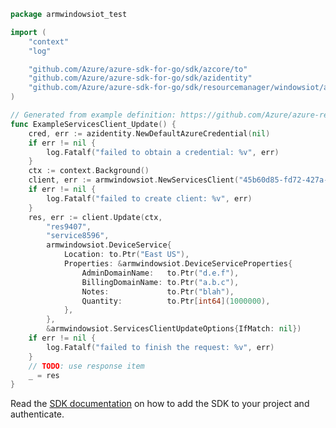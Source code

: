 ```go
package armwindowsiot_test

import (
	"context"
	"log"

	"github.com/Azure/azure-sdk-for-go/sdk/azcore/to"
	"github.com/Azure/azure-sdk-for-go/sdk/azidentity"
	"github.com/Azure/azure-sdk-for-go/sdk/resourcemanager/windowsiot/armwindowsiot"
)

// Generated from example definition: https://github.com/Azure/azure-rest-api-specs/tree/main/specification/windowsiot/resource-manager/Microsoft.WindowsIoT/stable/2019-06-01/examples/Service_Update.json
func ExampleServicesClient_Update() {
	cred, err := azidentity.NewDefaultAzureCredential(nil)
	if err != nil {
		log.Fatalf("failed to obtain a credential: %v", err)
	}
	ctx := context.Background()
	client, err := armwindowsiot.NewServicesClient("45b60d85-fd72-427a-a708-f994d26e593e", cred, nil)
	if err != nil {
		log.Fatalf("failed to create client: %v", err)
	}
	res, err := client.Update(ctx,
		"res9407",
		"service8596",
		armwindowsiot.DeviceService{
			Location: to.Ptr("East US"),
			Properties: &armwindowsiot.DeviceServiceProperties{
				AdminDomainName:   to.Ptr("d.e.f"),
				BillingDomainName: to.Ptr("a.b.c"),
				Notes:             to.Ptr("blah"),
				Quantity:          to.Ptr[int64](1000000),
			},
		},
		&armwindowsiot.ServicesClientUpdateOptions{IfMatch: nil})
	if err != nil {
		log.Fatalf("failed to finish the request: %v", err)
	}
	// TODO: use response item
	_ = res
}
```

Read the [SDK documentation](https://github.com/Azure/azure-sdk-for-go/blob/sdk%2Fresourcemanager%2Fwindowsiot%2Farmwindowsiot%2Fv1.0.0/sdk/resourcemanager/windowsiot/armwindowsiot/README.md) on how to add the SDK to your project and authenticate.
